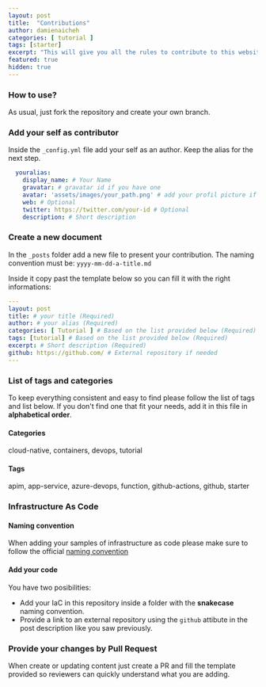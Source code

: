 ```yaml
---
layout: post
title:  "Contributions"
author: damienaicheh
categories: [ tutorial ]
tags: [starter]
excerpt: "This will give you all the rules to contribute to this website"
featured: true
hidden: true
---
```


### How to use?

As usual, just fork the repository and create your own branch.

### Add your self as contributor

Inside the `_config.yml` file add your self as an author. Keep the alias for the next step.

```yml
  youralias:
    display_name: # Your Name
    gravatar: # gravatar id if you have one
    avatar: 'assets/images/your_path.png' # add your profil picture if you don't have a gravatar id
    web: # Optional
    twitter: https://twitter.com/your-id # Optional
    description: # Short description
```

### Create a new document

In the `_posts` folder add a new file to present your contribution. The naming convention must be:
`yyyy-mm-dd-a-title.md`

Inside it copy past the template below so you can fill it with the right informations:

```yml
---
layout: post
title: # your title (Required)
author: # your alias (Required)
categories: [ Tutorial ] # Based on the list provided below (Required)
tags: [tutorial] # Based on the list provided below (Required)
excerpt: # Short description (Required)
github: https://github.com/ # External repository if needed
---
``` 

### List of tags and categories

To keep everything consistent and easy to find please follow the list of tags and list below. If you don't find one that fit your needs, add it in this file in **alphabetical order**.

#### Categories

cloud-native, containers, devops, tutorial

#### Tags

apim, app-service, azure-devops, function, github-actions, github, starter

### Infrastructure As Code

#### Naming convention

When adding your samples of infrastructure as code please make sure to follow the official [naming convention](https://learn.microsoft.com/en-us/azure/cloud-adoption-framework/ready/azure-best-practices/)

#### Add your code

You have two posibilities:
- Add your IaC in this repository inside a folder with the **snakecase** naming convention.
- Provide a link to an external repository using the `github` attibute in the post description like you saw previously.

### Provide your changes by Pull Request

When create or updating content just create a PR and fill the template provided so reviewers can quickly understand what you are adding.
